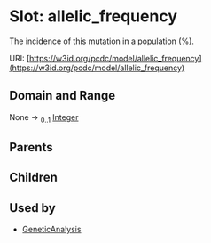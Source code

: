 
# Slot: allelic_frequency


The incidence of this mutation in a population (%).

URI: [https://w3id.org/pcdc/model/allelic_frequency](https://w3id.org/pcdc/model/allelic_frequency)


## Domain and Range

None &#8594;  <sub>0..1</sub> [Integer](types/Integer.md)

## Parents


## Children


## Used by

 * [GeneticAnalysis](GeneticAnalysis.md)
